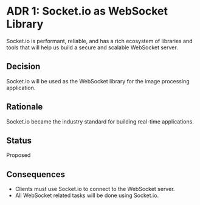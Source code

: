 # ADR 1: Socket.io as WebSocket Library 

Socket.io is performant, reliable, and has a rich ecosystem of libraries and tools that will help us build a secure and scalable WebSocket server.

## Decision 

Socket.io will be used as the WebSocket library for the image processing application.

## Rationale 

Socket.io became the industry standard for building real-time applications.

## Status
Proposed

## Consequences

- Clients must use Socket.io to connect to the WebSocket server.
- All WebSocket related tasks will be done using Socket.io.